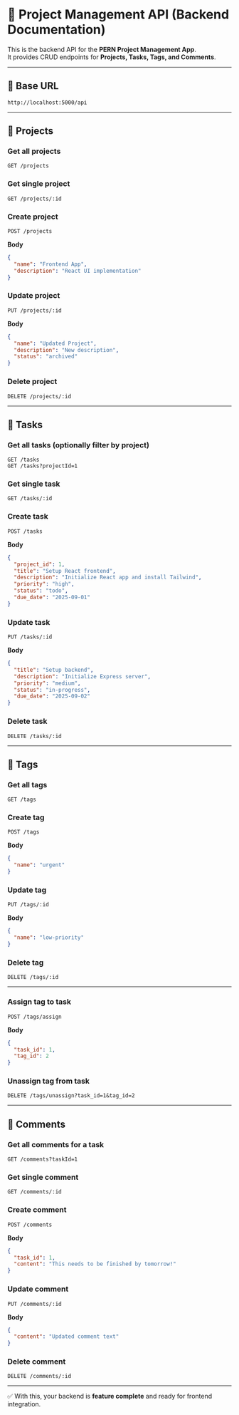 # 📖 Project Management API (Backend Documentation)

This is the backend API for the **PERN Project Management App**.  
It provides CRUD endpoints for **Projects, Tasks, Tags, and Comments**.

---

## 🔹 Base URL
```
http://localhost:5000/api
```

---

## 🔹 Projects

### Get all projects
```
GET /projects
```

### Get single project
```
GET /projects/:id
```

### Create project
```
POST /projects
```
**Body**
```json
{
  "name": "Frontend App",
  "description": "React UI implementation"
}
```

### Update project
```
PUT /projects/:id
```
**Body**
```json
{
  "name": "Updated Project",
  "description": "New description",
  "status": "archived"
}
```

### Delete project
```
DELETE /projects/:id
```

---

## 🔹 Tasks

### Get all tasks (optionally filter by project)
```
GET /tasks
GET /tasks?projectId=1
```

### Get single task
```
GET /tasks/:id
```

### Create task
```
POST /tasks
```
**Body**
```json
{
  "project_id": 1,
  "title": "Setup React frontend",
  "description": "Initialize React app and install Tailwind",
  "priority": "high",
  "status": "todo",
  "due_date": "2025-09-01"
}
```

### Update task
```
PUT /tasks/:id
```
**Body**
```json
{
  "title": "Setup backend",
  "description": "Initialize Express server",
  "priority": "medium",
  "status": "in-progress",
  "due_date": "2025-09-02"
}
```

### Delete task
```
DELETE /tasks/:id
```

---

## 🔹 Tags

### Get all tags
```
GET /tags
```

### Create tag
```
POST /tags
```
**Body**
```json
{
  "name": "urgent"
}
```

### Update tag
```
PUT /tags/:id
```
**Body**
```json
{
  "name": "low-priority"
}
```

### Delete tag
```
DELETE /tags/:id
```

---

### Assign tag to task
```
POST /tags/assign
```
**Body**
```json
{
  "task_id": 1,
  "tag_id": 2
}
```

### Unassign tag from task
```
DELETE /tags/unassign?task_id=1&tag_id=2
```

---

## 🔹 Comments

### Get all comments for a task
```
GET /comments?taskId=1
```

### Get single comment
```
GET /comments/:id
```

### Create comment
```
POST /comments
```
**Body**
```json
{
  "task_id": 1,
  "content": "This needs to be finished by tomorrow!"
}
```

### Update comment
```
PUT /comments/:id
```
**Body**
```json
{
  "content": "Updated comment text"
}
```

### Delete comment
```
DELETE /comments/:id
```

---

✅ With this, your backend is **feature complete** and ready for frontend integration.

```